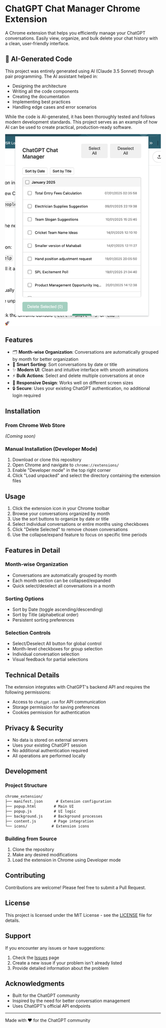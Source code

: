 # ChatGPT Chat Manager Chrome Extension

A Chrome extension that helps you efficiently manage your ChatGPT conversations. Easily view, organize, and bulk delete your chat history with a clean, user-friendly interface.

## 🤖 AI-Generated Code

This project was entirely generated using AI (Claude 3.5 Sonnet) through pair programming. The AI assistant helped in:
- Designing the architecture
- Writing all the code components
- Creating the documentation
- Implementing best practices
- Handling edge cases and error scenarios

While the code is AI-generated, it has been thoroughly tested and follows modern development standards. This project serves as an example of how AI can be used to create practical, production-ready software.

![ChatGPT Chat Manager](screenshots/ss_1.png) <!-- You'll need to add screenshots later -->

## Features

- 🗂️ **Month-wise Organization**: Conversations are automatically grouped by month for better organization
- 🔄 **Smart Sorting**: Sort conversations by date or title
- ✨ **Modern UI**: Clean and intuitive interface with smooth animations
- ⚡ **Bulk Actions**: Select and delete multiple conversations at once
- 📱 **Responsive Design**: Works well on different screen sizes
- 🔒 **Secure**: Uses your existing ChatGPT authentication, no additional login required

## Installation

### From Chrome Web Store
*(Coming soon)*

### Manual Installation (Developer Mode)
1. Download or clone this repository
2. Open Chrome and navigate to `chrome://extensions/`
3. Enable "Developer mode" in the top right corner
4. Click "Load unpacked" and select the directory containing the extension files

## Usage

1. Click the extension icon in your Chrome toolbar
2. Browse your conversations organized by month
3. Use the sort buttons to organize by date or title
4. Select individual conversations or entire months using checkboxes
5. Click "Delete Selected" to remove chosen conversations
6. Use the collapse/expand feature to focus on specific time periods

## Features in Detail

### Month-wise Organization
- Conversations are automatically grouped by month
- Each month section can be collapsed/expanded
- Quick select/deselect all conversations in a month

### Sorting Options
- Sort by Date (toggle ascending/descending)
- Sort by Title (alphabetical order)
- Persistent sorting preferences

### Selection Controls
- Select/Deselect All button for global control
- Month-level checkboxes for group selection
- Individual conversation selection
- Visual feedback for partial selections

## Technical Details

The extension integrates with ChatGPT's backend API and requires the following permissions:
- Access to `chatgpt.com` for API communication
- Storage permission for saving preferences
- Cookies permission for authentication

## Privacy & Security

- No data is stored on external servers
- Uses your existing ChatGPT session
- No additional authentication required
- All operations are performed locally

## Development

### Project Structure
```
chrome_extension/
├── manifest.json      # Extension configuration
├── popup.html        # Main UI
├── popup.js          # UI logic
├── background.js     # Background processes
├── content.js        # Page integration
└── icons/           # Extension icons
```

### Building from Source
1. Clone the repository
2. Make any desired modifications
3. Load the extension in Chrome using Developer mode

## Contributing

Contributions are welcome! Please feel free to submit a Pull Request.

## License

This project is licensed under the MIT License - see the [LICENSE](LICENSE) file for details.

## Support

If you encounter any issues or have suggestions:
1. Check the [Issues](https://github.com/yourusername/chatgpt-chat-manager/issues) page
2. Create a new issue if your problem isn't already listed
3. Provide detailed information about the problem

## Acknowledgments

- Built for the ChatGPT community
- Inspired by the need for better conversation management
- Uses ChatGPT's official API endpoints

---

Made with ❤️ for the ChatGPT community 
